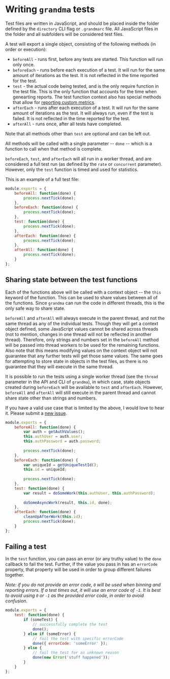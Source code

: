# Writing `grandma` tests

Test files are written in JavaScript, and should be placed inside the folder defined by the `directory` CLI flag or `.grandmarc` file. All JavaScript files in the folder and all subfolders will be considered test files.

A test will export a single object, consisting of the following methods (in order or execution):
* `beforeAll` - runs first, before any tests are started. This function will run only once.
* `beforeEach` - runs before each execution of a test. It will run for the same amount of iterations as the test. It is not reflected in the time reported for the test.
* `test` - the actual code being tested, and is the only require function in the test file. This is the only function that accounts for the time when genearting reports. The test function context also has special methods that allow for [reporting custom metrics](test-custom-metrics.md).
* `afterEach` - runs after each execution of a test. It will run for the same amount of iterations as the test. It will always run, even if the test is failed. It is not reflected in the time reported for the test.
* `afterAll` - runs once, after all tests have completed.

Note that all methods other than `test` are optional and can be left out.

All methods will be called with a single parameter -- `done` -- which is a function to call when that method is complete.

`beforeEach`, `test`, and `afterEach` will all run in a worker thread, and are considered a full test run (as defined by the `rate` or `concurrent` parameter). However, only the `test` function is timed and used for statistics.

This is an example of a full test file:

```javascript
module.exports = {
    beforeAll: function(done) {
        process.nextTick(done);
    },
    beforeEach: function(done) {
        process.nextTick(done);
    },
    test: function(done) {
        process.nextTick(done);
    },
    afterEach: function(done) {
        process.nextTick(done);
    },
    afterAll: function(done) {
        process.nextTick(done);
    }
};
```

## Sharing state between the test functions

 Each of the functions above will be called with a context object -- the `this` keyword of the function. This can be used to share values between all of the functions. Since `grandma` can run the code in different threads, this is the only safe way to share state.

`beforeAll` and `afterAll` will always execute in the parent thread, and not the same thread as any of the individual tests. Though they will get a context object defined, some JavaScript values cannot be shared across threads (not to mention, changes in one thread will not be reflected in another thread). Therefore, only strings and numbers set in the `beforeAll` method will be passed into thread workers to be used for the remaining functions. Also note that this means modifying values on the context object will not guarantee that any further tests will get those same values. The same goes for attempting to store state in objects in the test files, as there is no guarantee that they will execute in the same thread.

It is possible to run the tests using a single worker thread (see the `thread` parameter in the API and CLI of `grandma`), in which case, state objects created during `beforeEach` will be available to `test` and `afterEach`. However, `beforeAll` and `afterAll` will still execute in the parent thread and cannot share state other than strings and numbers.

If you have a valid use case that is limited by the above, I would love to hear it. Please submit a [new issue](https://github.com/catdad/grandma/issues/new).

```javascript
module.exports = {
    beforeAll: function(done) {
        var auth = getAuthValues();
        this.authUser = auth.user;
        this.authPassword = auth.password;
    
        process.nextTick(done);
    },
    beforeEach: function(done) {
        var uniqueId = getUniqueTestId();
        this.id = uniqueId;
        
        process.nextTick(done);
    },
    test: function(done) {
        var result = doSomeWork(this.authUser, this.authPassword);
        
        doSomeAsyncWork(result, this.id, done);
    },
    afterEach: function(done) {
        cleanUpAfterWork(this.id);
        process.nextTick(done);
    }
};
```

## Failing a test

In the `test` function, you can pass an error (or any truthy value) to the `done` callback to fail the test. Further, if the value you pass in has an `errorCode` property, that property will be used in order to group different failures together.

_Note: if you do not provide an error code, `0` will be used when binning and reporting errors. If a test times out, it will use an error code of `-1`. It is best to avoid using `0` or `-1` as the provided error code, in order to avoid confusion._

```javascript
module.exports = {
    test: function(done) {
        if (someTest) {
            // successfully complete the test
            done();
        } else if (someError) {
            // fail the test with specific errorCode
            done({ errorCode: 'someError' });
        } else {
            // fail the test for an unknown reason
            done(new Error('stuff happened'));
        }
    }
};
```
